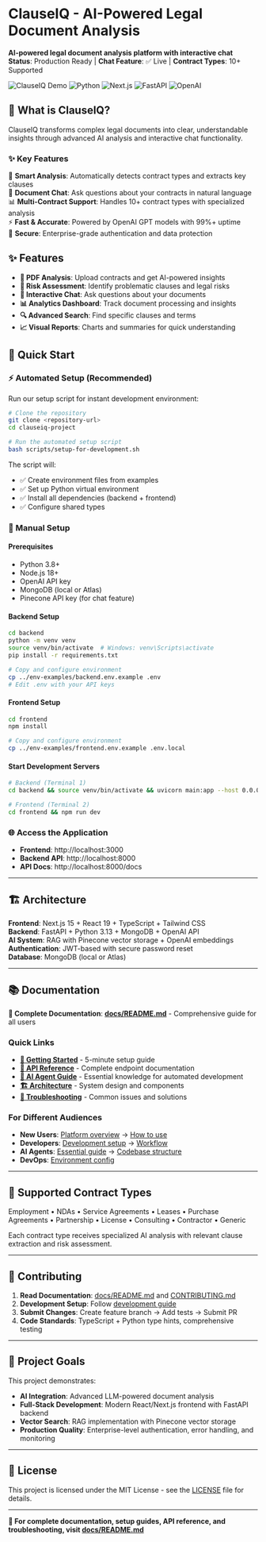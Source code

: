 # ClauseIQ - AI-Powered Legal Document Analysis

**AI-powered legal document analysis platform with interactive chat**  
**Status**: Production Ready | **Chat Feature**: ✅ Live | **Contract Types**: 10+ Supported

![ClauseIQ Demo](https://img.shields.io/badge/Status-Production%20Ready-green)
![Python](https://img.shields.io/badge/Python-3.13-blue)
![Next.js](https://img.shields.io/badge/Next.js-15.3.3-black)
![FastAPI](https://img.shields.io/badge/FastAPI-0.115.12-009688)
![OpenAI](https://img.shields.io/badge/OpenAI-Powered-412991)

## 🎯 **What is ClauseIQ?**

ClauseIQ transforms complex legal documents into clear, understandable insights through advanced AI analysis and interactive chat functionality.

### **✨ Key Features**

🧠 **Smart Analysis**: Automatically detects contract types and extracts key clauses  
💬 **Document Chat**: Ask questions about your contracts in natural language  
📊 **Multi-Contract Support**: Handles 10+ contract types with specialized analysis  
⚡ **Fast & Accurate**: Powered by OpenAI GPT models with 99%+ uptime  
🔐 **Secure**: Enterprise-grade authentication and data protection

## **✨ Features**

- **📄 PDF Analysis**: Upload contracts and get AI-powered insights 
- **🎯 Risk Assessment**: Identify problematic clauses and legal risks
- **💬 Interactive Chat**: Ask questions about your documents
- **📊 Analytics Dashboard**: Track document processing and insights
- **🔍 Advanced Search**: Find specific clauses and terms
- **📈 Visual Reports**: Charts and summaries for quick understanding

## **🚀 Quick Start**

### **⚡ Automated Setup (Recommended)**

Run our setup script for instant development environment:

```bash
# Clone the repository
git clone <repository-url>
cd clauseiq-project

# Run the automated setup script
bash scripts/setup-for-development.sh
```

The script will:
- ✅ Create environment files from examples
- ✅ Set up Python virtual environment  
- ✅ Install all dependencies (backend + frontend)
- ✅ Configure shared types

### **📝 Manual Setup**

#### Prerequisites
- Python 3.8+
- Node.js 18+
- OpenAI API key
- MongoDB (local or Atlas)
- Pinecone API key (for chat feature)

#### Backend Setup
```bash
cd backend
python -m venv venv
source venv/bin/activate  # Windows: venv\Scripts\activate
pip install -r requirements.txt

# Copy and configure environment
cp ../env-examples/backend.env.example .env
# Edit .env with your API keys
```

#### Frontend Setup
```bash
cd frontend  
npm install

# Copy and configure environment
cp ../env-examples/frontend.env.example .env.local
```

#### Start Development Servers
```bash
# Backend (Terminal 1)
cd backend && source venv/bin/activate && uvicorn main:app --host 0.0.0.0 --port 8000 --reload

# Frontend (Terminal 2)  
cd frontend && npm run dev
```

### **🌐 Access the Application**
- **Frontend**: http://localhost:3000
- **Backend API**: http://localhost:8000
- **API Docs**: http://localhost:8000/docs

---

## 🏗️ **Architecture**

**Frontend**: Next.js 15 + React 19 + TypeScript + Tailwind CSS  
**Backend**: FastAPI + Python 3.13 + MongoDB + OpenAI API  
**AI System**: RAG with Pinecone vector storage + OpenAI embeddings  
**Authentication**: JWT-based with secure password reset  
**Database**: MongoDB (local or Atlas)

---

## 📚 **Documentation**

**📖 Complete Documentation**: **[docs/README.md](docs/README.md)** - Comprehensive guide for all users

### **Quick Links**

- **[🚀 Getting Started](docs/QUICK_START.md)** - 5-minute setup guide
- **[🔌 API Reference](docs/API_REFERENCE.md)** - Complete endpoint documentation
- **[🤖 AI Agent Guide](docs/README.md#ai-agent-guide)** - Essential knowledge for automated development
- **[🏗️ Architecture](docs/README.md#architecture)** - System design and components
- **[🚨 Troubleshooting](docs/README.md#troubleshooting)** - Common issues and solutions


### **For Different Audiences**

- **New Users**: [Platform overview](docs/README.md#what-is-clauseiq) → [How to use](docs/README.md#using-clauseiq)
- **Developers**: [Development setup](docs/README.md#development-setup) → [Workflow](docs/README.md#development-workflow)
- **AI Agents**: [Essential guide](docs/README.md#ai-agent-guide) → [Codebase structure](docs/README.md#codebase-structure)
- **DevOps**: [Environment config](docs/README.md#environment-configuration)

---

## 💼 **Supported Contract Types**

Employment • NDAs • Service Agreements • Leases • Purchase Agreements • Partnership • License • Consulting • Contractor • Generic

Each contract type receives specialized AI analysis with relevant clause extraction and risk assessment.

---

## 🤝 **Contributing**

1. **Read Documentation**: [docs/README.md](docs/README.md) and [CONTRIBUTING.md](docs/CONTRIBUTING.md)
2. **Development Setup**: Follow [development guide](docs/README.md#development-setup)
3. **Submit Changes**: Create feature branch → Add tests → Submit PR
4. **Code Standards**: TypeScript + Python type hints, comprehensive testing

---

## 🎯 **Project Goals**

This project demonstrates:
- **AI Integration**: Advanced LLM-powered document analysis
- **Full-Stack Development**: Modern React/Next.js frontend with FastAPI backend
- **Vector Search**: RAG implementation with Pinecone vector storage
- **Production Quality**: Enterprise-level authentication, error handling, and monitoring

---

## 📄 **License**

This project is licensed under the MIT License - see the [LICENSE](LICENSE) file for details.

---

**🔗 For complete documentation, setup guides, API reference, and troubleshooting, visit [docs/README.md](docs/README.md)**
